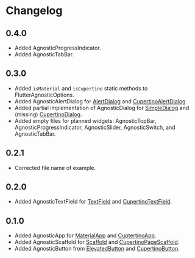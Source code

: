 # Changelog

## 0.4.0

* Added AgnosticProgressIndicator.
* Added AgnosticTabBar.

## 0.3.0

* Added `isMaterial` and `isCupertino` static methods to FlutterAgnosticOptions.
* Added AgnosticAlertDialog for [AlertDialog](https://api.flutter.dev/flutter/material/AlertDialog-class.html) and [CupertinoAlertDialog](https://api.flutter.dev/flutter/cupertino/CupertinoAlertDialog-class.html).
* Added partial implementation of AgnosticDialog for [SimpleDialog](https://api.flutter.dev/flutter/material/SimpleDialog-class.html) and (missing) [CupertinoDialog](https://api.flutter.dev/flutter/cupertino/CupertinoDialog-class.html).
* Added empty files for planned widgets: AgnosticTopBar, AgnosticProgressIndicator, AgnosticSlider, AgnosticSwitch, and AgnosticTabBar.

## 0.2.1

* Corrected file name of example.

## 0.2.0

* Added AgnosticTextField for [TextField](https://api.flutter.dev/flutter/material/TextField-class.html) and [CupertinoTextField](https://api.flutter.dev/flutter/cupertino/CupertinoTextField-class.html).

## 0.1.0

* Added AgnosticApp for [MaterialApp](https://api.flutter.dev/flutter/material/MaterialApp-class.html) and [CuptertinoApp](https://api.flutter.dev/flutter/cupertino/CupertinoApp-class.html).
* Added AgnosticScaffold for [Scaffold](https://api.flutter.dev/flutter/material/Scaffold-class.html) and [CupertinoPageScaffold](https://api.flutter.dev/flutter/cupertino/CupertinoPageScaffold-class.html).
* Added AgnosticButton from [ElevatedButton](https://api.flutter.dev/flutter/material/ElevatedButton-class.html) and [CupertinoButton](https://api.flutter.dev/flutter/cupertino/CupertinoButton-class.html).
